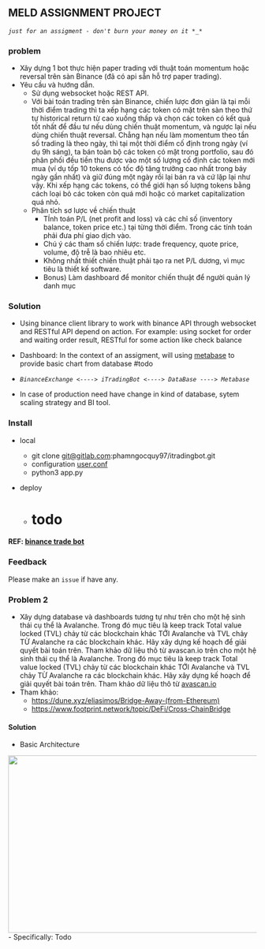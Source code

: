 ## MELD ASSIGNMENT PROJECT

_`just for an assigment - don't burn your money on it *_*`_

### problem

- Xây dựng 1 bot thực hiện paper trading với thuật toán momentum hoặc reversal
  trên sàn Binance (đã có api sẵn hỗ trợ paper trading).
- Yêu cầu và hướng dẫn.
    - Sử dụng websocket hoặc REST API.
    - Với bài toán trading trên sàn Binance, chiến lược đơn giản là tại mỗi thời
      điểm trading thì ta xếp hạng các token có mặt trên sàn theo thứ tự
      historical return từ cao xuống thấp và chọn các token có kết quả tốt nhất
      để đầu tư nếu dùng chiến thuật momentum, và ngược lại nếu dùng chiến thuật
      reversal. Chẳng hạn nếu làm momentum theo tần số trading là theo ngày, thì
      tại một thời điểm cố định trong ngày (ví dụ 9h sáng), ta bán toàn bộ các
      token có mặt trong portfolio, sau đó phân phối đều tiền thu được vào một
      số lượng cố định các token mới mua (ví dụ tốp 10 tokens có tốc độ tăng
      trưởng cao nhất trong bảy ngày gần nhất)  và giữ đúng một ngày rồi lại bán
      ra và cứ lặp lại như vậy. Khi xếp hạng các tokens, có thể giới hạn số
      lượng tokens bằng cách loại bỏ các token còn quá mới hoặc có market
      capitalization quá nhỏ.
    - Phân tích sơ lược về chiến thuật
        - TÍnh toán P/L (net profit and loss) và các chỉ số (inventory balance,
          token price etc.) tại từng thời điểm. Trong các tính toán phải đưa phí
          giao dịch vào.
        - Chú ý các tham số chiến lược:  trade frequency, quote price, volume,
          độ trễ là bao nhiêu etc.
        - Không nhất thiết chiến thuật phải tạo ra net P/L dương, vì mục tiêu là
          thiết kế software.
        - Bonus) Làm dashboard để monitor chiến thuật để người quản lý danh mục

### Solution

- Using binance client library to work with binance API through websocket and
  RESTful API depend on action. For example: using socket for order and waiting
  order result, RESTful for some action like check balance
- Dashboard: In the context of an assigment, will
  using [metabase](https://www.metabase.com/) to provide basic chart from
  database #todo
- _`BinanceExchange <----> iTradingBot <----> DataBase ----> Metabase`_

- In case of production need have change in kind of database, sytem scaling
  strategy and BI tool.

### Install

- local
    - git clone git@gitlab.com:phamngocquy97/itradingbot.git
    - configuration [user.conf](user.cfg.template)
    - python3 app.py

- deploy
    - # todo

#### REF: [binance trade bot](https://github.com/edeng23/binance-trade-bot)

### Feedback

Please make an ```issue``` if have any.

### Problem 2

- Xây dựng database và dashboards tương tự như trên cho một hệ sinh thái cụ thể
  là Avalanche. Trong đó mục tiêu là keep track Total value locked (TVL)  chảy
  từ các blockchain khác TỚI Avalanche và TVL chảy TỪ Avalanche ra các
  blockchain khác. Hãy xây dựng kế hoạch để giải quyết bài toán trên. Tham khảo
  dữ liệu thô từ avascan.io trên cho một hệ sinh thái cụ thể là Avalanche. Trong
  đó mục tiêu là keep track Total value locked (TVL)  chảy từ các blockchain
  khác TỚI Avalanche và TVL chảy TỪ Avalanche ra các blockchain khác. Hãy xây
  dựng kế hoạch để giải quyết bài toán trên. Tham khảo dữ liệu thô
  từ [avascan.io](avascan.io)
- Tham khảo:
    - https://dune.xyz/eliasimos/Bridge-Away-(from-Ethereum)
    - https://www.footprint.network/topic/DeFi/Cross-ChainBridge

#### Solution

- Basic Architecture
<img src="https://ucode-bk-dev.s3.ap-southeast-1.amazonaws.com/quypn/block_chain_dashboard.drawio.png" style="height: 360px; width: 640px"/>
- Specifically: Todo

  
